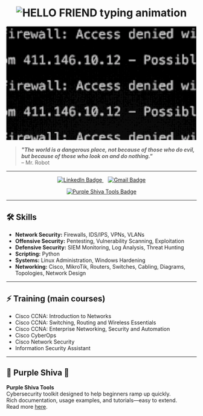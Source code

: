 <h1 align="center">
  <img
    src="https://readme-typing-svg.herokuapp.com?font=Fira+Code&size=40&pause=1000&color=F70000&center=true&vCenter=true&width=600&lines=HELLO+FRIEND"
    alt="HELLO FRIEND typing animation" />
</h1>

<p align="center">
  <img src="./1.gif" alt="Mr Robot Hello Friend GIF" />
</p>

> **_"The world is a dangerous place, not because of those who do evil, but because of those who look on and do nothing."_**  
> – Mr. Robot

---

<p align="center">
  <a href="https://www.linkedin.com/in/gianluca-nunes/" target="_blank">
    <img
      src="https://img.shields.io/badge/LinkedIn-0077B5?style=for-the-badge&logo=linkedin&logoColor=white"
      alt="LinkedIn Badge" />
  </a>
  &nbsp;&nbsp;
  <a href="mailto:gianluca.nulima@gmail.com" target="_blank">
    <img
      src="https://img.shields.io/badge/Gmail-D14836?style=for-the-badge&logo=gmail&logoColor=white"
      alt="Gmail Badge" />
  </a>
</p>

<p align="center">
  <a href="https://github.com/PurpleShivaTeam/purpleshivatools" target="_blank">
    <img
      src="https://img.shields.io/badge/Purple%20Shiva%20Tools-800080?style=for-the-badge&logo=hackthebox&logoColor=white"
      alt="Purple Shiva Tools Badge" />
  </a>
</p>

---

## 🛠️ Skills

- **Network Security:** Firewalls, IDS/IPS, VPNs, VLANs  
- **Offensive Security:** Pentesting, Vulnerability Scanning, Exploitation  
- **Defensive Security:** SIEM Monitoring, Log Analysis, Threat Hunting  
- **Scripting:** Python  
- **Systems:** Linux Administration, Windows Hardening  
- **Networking:** Cisco, MikroTik, Routers, Switches, Cabling, Diagrams, Topologies, Network Design  

---

## ⚡ Training (main courses)

- Cisco CCNA: Introduction to Networks  
- Cisco CCNA: Switching, Routing and Wireless Essentials  
- Cisco CCNA: Enterprise Networking, Security and Automation  
- Cisco CyberOps  
- Cisco Network Security  
- Information Security Assistant  

---

## 🧰 Purple Shiva 🔱

**Purple Shiva Tools**  
Cybersecurity toolkit designed to help beginners ramp up quickly.  
Rich documentation, usage examples, and tutorials—easy to extend.  
Read more [here](https://github.com/PurpleShivaTeam/purpleshivatools).  
